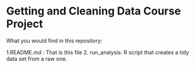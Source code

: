 # Getting and Cleaning Data Course Project
What you would find in this repository:

1.README.md :  That is this file
2. run_analysis: R script that creates a tidy data set from a raw one.


